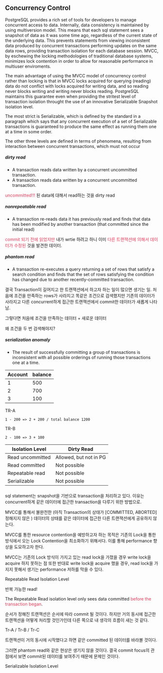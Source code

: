 ## Concurrency Control

PostgreSQL provides a rich set of tools for developers to manage concurrent access to data.
Internally, data consistency is maintained by using multiversion model.
This means that each sql statement sees a snapshot of data as it was some time ago, regardless of the current state of the underlying data.
This prevents statements from viewing inconsistent data produced by concurrent transactions performing updates on the same data rows, providing transaction isolation for each database session.
MVCC, by eschewing the locking methodologies of traditional database systems, minimizes lock contention in order to allow for reasonable performance in multiuser enviroments.

The main advantage of using the MVCC model of concurrency control rather than locking is that in MVCC locks acquired for querying (reading) data do not conflict with locks acquired for writing data, and so reading never blocks writing and writing never blocks reading. PostgreSQL maintains this guarantee even when providing the stritest level of transaction isolation throught the use of an innovative Serializable Snapshot isolation level.

The most strict is Serializable, which is defined by the standard in a paragraph which says that any concurrent execution of a set of Serializable transactions is guaranteed to produce the same effect as running them one at a time in some order.

The other three levels are defined in terms of phenomena, resulting from interaction between concurrent transactions, which must not occur 

##### dirty read
- A transaction reads data written by a concurrent uncommitted transaction.
- A transaction reads data written by a concurrent uncommitted transaction.

<span style='color:#eb3b5a'>uncommitted!!!</span> 된 data에 대해서 read하는 것을 dirty read

##### nonrepeatable read
- A transaction re-reads data it has previously read and finds that data has been modified by another transaction (that committed since the initial read)

<span style='color:#eb3b5a'>commit 되기 전에 읽었지만</span> 내가 wrtie 하려고 하니 이미 <span style='color:#eb3b5a'>다른 트랜잭션에 의해서 데이터가 수정된 </span>것을 발견한 데이터.

##### phantom read
- A transaction re-executes a query returning a set of rows that satisfy a search condition and finds that the set of rows satisfying the condition has changed due to another recently-committed transaction.

결국 Transaction이 길어지고 한 트랜잭션에서 하고자 하는 일이 많으면 생기는 일.
처음에 조건을 만족하는 rows가 사라지고 똑같은 조건으로 검색했지만 기존의 데이터가 사라지고 다른 concurrent하게 접근한 트랜잭션에서 commit한 데이터가 새롭게 나타남.

그렇다면 처음에 조건을 만족하는 데이터 + 새로운 데이터

왜 조건을 두 번 검색해야지?




##### serialization anomaly
- The result of successfully committing a group of transactions is inconsistent with all possible orderings of running those transactions one at a time.



| Account | balance |
| ------- | ------- |
| 1       | 500     |
| 2       | 700     |
| 3       | 100     |

TR-A

	1 - 200 => 2 + 200 / total balance 1200

TR-B

	2 - 100 => 3 + 100







| Isolation Level  | Dirty Read             |
| ---------------- | ---------------------- |
| Read uncommitted | Allowed, but not in PG |
| Read committed   | Not possible           |
| Repeatable read  | Not possible           |
| Serializable     | Not possible           |



### 
sql statement는 snapshot을 기반으로 transaction을 처리하고 있다. 이유는 concurrent하게 같은 데이터에 접근한 transaction을 다루기 위한 방법으로.

MVCC를 통해서 불완전한 (아직 Transaction의 상태가 [COMMITTED, ABORTED] 정해지지 않은 ) 데이터의 상태를 같은 데이터에 접근한 다른 트랜잭션에게 공유하지 않는다.

MVCC를 통한 resource contention을 예방하고자 하는 목적은 기존의 Lock을 통한 방식에서 오는 Lock Contention을 최소화하기 위해서다. 이를 통해 performance 향상을 도모하고자 한다.

MVCC는 기존의 Lock 방식이 가지고 있는 read lock을 가졌을 경우 write lock을 acquire 하지 못하는 점 또한 반대로 write lock을 acquire 했을 경우, read lock을 가지지 못해서 생기는 performance 저하를 막을 수 있다.

Repeatable Read Isolation Level

반복 가능한 read!

The Repeatable Read isolation level only sees data committed <span style='color:#eb3b5a'>before the transaction began</span>.

순서가 정해진 트랜잭션은 순서에 따라 commit 될 것이다.
하지만 거의 동시에 접근한 트랜잭션을 어떻게 처리할 것인가인데 다른 쪽으로 내 생각의 흐름이 새는 것 같다.

Tr-A / Tr-B / Tr-C

트랜잭션이 거의 동시에 시작했다고 하면 같은 committed 된 데이터를 바라볼 것이다.

그러면 phantom read와 같은 현상은 생기지 않을 것이다. 결국 commit focus의 관점에서 보면 commit된 데이터를 보여주기 때문에 문제인 것이다.

Serializable Isolation Level



